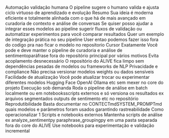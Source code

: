  Automação  validação humana
O pipeline sugere o humano valida e ajusta  ciclo virtuoso de aprendizado e evolução
Resumo
Sua ideia é moderna eficiente e totalmente alinhada com o que há de mais avançado em curadoria de contexto e análise de conversas
Se quiser posso ajudar a integrar esses modelos ao pipeline sugerir fluxos de validação ou automatizar experimentos para você comparar resultados
Quer um exemplo de integração prática no seu pipeline
User
entao podemos fazer isso fora do codigo pra nao ficar o modelo no repositorio
Cursor
Exatamente
Você pode e deve manter o pipeline de curadoria e análise de sentimentoparáfrase fora do repositório principal por vários motivos
 Evita acoplamento desnecessário O repositório do ALIVE fica limpo sem dependências pesadas de modelos ou frameworks de NLP
 Privacidade e compliance Não precisa versionar modelos weights ou dados sensíveis
 Facilidade de atualização Você pode atualizar trocar ou experimentar diferentes modelos Hugging Face OpenAI Ollama etc sem mexer no core do projeto
 Execução sob demanda Roda o pipeline de análise em batch localmente ou em notebooksscripts externos e só versiona os resultados ex arquivos segmentados outputs de sentimento etc no repositório
 Reprodutibilidade Basta documentar no CONTECTmdSYSTEM_PROMPTmd quais modelos e parâmetros foram usados garantindo rastreabilidade
 Como operacionalizar
1 Scripts e notebooks externos
 Mantenha scripts de análise ex analyze_sentimentpy paraphrase_groupingpy em uma pasta separada fora do core do ALIVE
 Use notebooks para experimentação e validação incremental